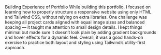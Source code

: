 Building Experience of Portfolio
While building this portfolio, I focused on learning how to properly structure a responsive website using only HTML and Tailwind CSS, without relying on extra libraries. One challenge was keeping all project cards aligned with equal image sizes and balanced spacing — it taught me attention to small design details. I kept things minimal but made sure it doesn’t look plain by adding gradient backgrounds and hover effects for a dynamic feel. Overall, it was a good hands-on exercise to practice both layout and styling using Tailwind’s utility-first approach.

